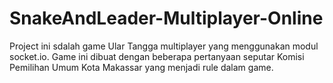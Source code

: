 # SnakeAndLeader-Multiplayer-Online
Project ini sdalah game Ular Tangga multiplayer yang menggunakan modul socket.io. Game ini dibuat dengan beberapa pertanyaan seputar Komisi Pemilihan Umum Kota Makassar yang menjadi rule dalam game.
